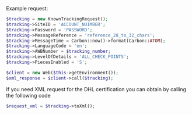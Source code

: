 Example request:
```php
$tracking = new KnownTrackingRequest();
$tracking->SiteID = 'ACCOUNT_NUIMBER';
$tracking->Password = 'PASSWORD';
$tracking->MessageReference = 'reference_28_to_32_chars';
$tracking->MessageTime = Carbon::now()->format(Carbon::ATOM);
$tracking->LanguageCode = 'en';
$tracking->AWBNumber = $tracking_number;
$tracking->LevelOfDetails = 'ALL_CHECK_POINTS';
$tracking->PiecesEnabled = 'S';

$client = new Web($this->getEnvironment());
$xml_response = $client->call($tracking);
```

If you need XML request for the DHL certification you can obtain by calling the following code 
```php
$request_xml = $tracking->toXml();
```
